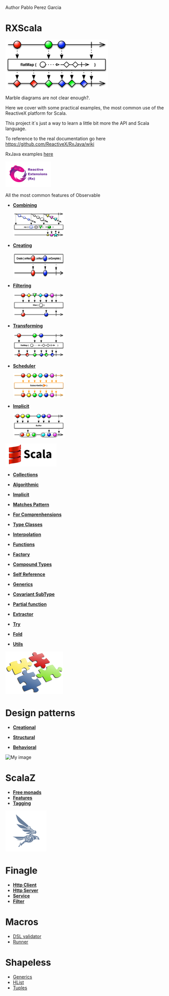 Author Pablo Perez Garcia 

# RXScala

![My image](src/main/resources/img/flatMap.png)

Marble diagrams are not clear enough?.

Here we cover with some practical examples, the most common use of the ReactiveX platform for Scala.

This project it´s just a way to learn a little bit more the API and Scala language.

To reference to the real documentation go here https://github.com/ReactiveX/RxJava/wiki

RxJava examples [here](https://github.com/politrons/reactive)

 ![My image](src/main/resources/img/rsz_reactive-extensions.png)
 
All the most common features of Observable

* **[Combining](src/main/scala/app/impl/rx/Combining.scala)**

    ![My image](src/main/resources/img/rsz_1zipo.png)

* **[Creating](src/main/scala/app/impl/rx/Creating.scala)**

    ![My image](src/main/resources/img/rsz_1createc.png)

    
* **[Filtering](src/main/scala/app/impl/rx/Filtering.scala)**

    ![My image](src/main/resources/img/rsz_1filter.png)


* **[Transforming](src/main/scala/app/impl/Transforming.scala)**

    ![My image](src/main/resources/img/rsz_flatmap.png)
    
* **[Scheduler](src/main/scala/app/impl/rx/Scheduler.scala)**

    ![My image](src/main/resources/img/rsz_2subscribeonc.png)
    
* **[Implicit](src/main/scala/app/impl/rx/ImplicitObservables.scala)**
        
    ![My image](src/main/resources/img/rsz_1buffer.png)

![My image](src/main/resources/img/rsz_scala.gif)


* **[Collections](src/main/scala/app/impl/scala/Collections.scala)**

* **[Algorithmic](src/main/scala/app/impl/scala/Algorithmic.scala)**

* **[Implicit](src/main/scala/app/impl/scala/Implicit.scala)**

* **[Matches Pattern](src/main/scala/app/impl/scala/MatchesPattern.scala)**

* **[For Comprenhensions](src/main/scala/app/impl/scala/ForComprenhensions.scala)**

* **[Type Classes](src/main/scala/app/impl/scala/TypeClasses.scala)**

* **[Interpolation](src/main/scala/app/impl/scala/Interpolation.scala)**

* **[Functions](src/main/scala/app/impl/scala/Functions.scala)**

* **[Factory](src/main/scala/app/impl/scala/Factory.scala)**

* **[Compound Types](src/main/scala/app/impl/scala/CompoundTypes.scala)**

* **[Self Reference](src/main/scala/app/impl/scala/SelfReference.scala)**

* **[Generics](src/main/scala/app/impl/scala/Generics.scala)**

* **[Covariant SubType](src/main/scala/app/impl/scala/CovariantSubType.scala)**

* **[Partial function](src/main/scala/app/impl/scala/PartialFunctions.scala)**

* **[Extractor](src/main/scala/app/impl/scala/Extractor.scala)**

* **[Try](src/main/scala/app/impl/scala/Try.scala)**

* **[Fold](src/main/scala/app/impl/scala/FoldFunction.scala)**

* **[Utils](src/main/scala/app/impl/scala/Utils.scala)**


![My image](src/main/resources/img/design.png)
# Design patterns

* **[Creational](src/main/scala/app/impl/patterns/creational)**

* **[Structural](src/main/scala/app/impl/patterns/structural)**

* **[Behavioral](src/main/scala/app/impl/patterns/behavioral)**

![My image](src/main/resources/img/lambda.ico)
# ScalaZ

* **[Free monads](src/main/scala/app/impl/scalaz/FreeMonad.scala)**
* **[Features](src/main/scala/app/impl/scalaz/Features.scala)**
* **[Tagging](src/main/scala/app/impl/scalaz/Tagging.scala)**

![My image](src/main/resources/img/finagle.png)
# Finagle

* **[Http Client](src/main/scala/app/impl/finagle/HttpClient.scala)**
* **[Http Server](src/main/scala/app/impl/finagle/HttpServers.scala)**
* **[Service](src/main/scala/app/impl/finagle/FinagleService.scala)**
* **[Filter](src/main/scala/app/impl/finagle/TimeoutFilter.scala)**

# Macros

* [DSL validator](macros/src/main/scala/app/impl/macros/DSLValidator.scala)
* [Runner](macros/src/main/scala/app/impl/macros/Main.scala)

# Shapeless

* [Generics](src/main/scala/app/impl/shapeless/Generic.scala)
* [HList](src/main/scala/app/impl/shapeless/Main.scala)
* [Tuples](src/main/scala/app/impl/shapeless/Tuples.scala)

